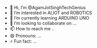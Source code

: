 - 👋 Hi, I’m @AgamJotSinghTechGenius
- 👀 I’m interested in AI,IOT and ROBOTICS
- 🌱 I’m currently learning ARDUINO UNO
- 💞️ I’m looking to collaborate on ...
- 📫 How to reach me ..
- 😄 Pronouns: ...
- ⚡ Fun fact: ...

<!---
AgamJotSinghTechGenius/AgamJotSinghTechGenius is a ✨ special ✨ repository because its `README.md` (this file) appears on your GitHub profile.
You can click the Preview link to take a look at your changes.
--->
